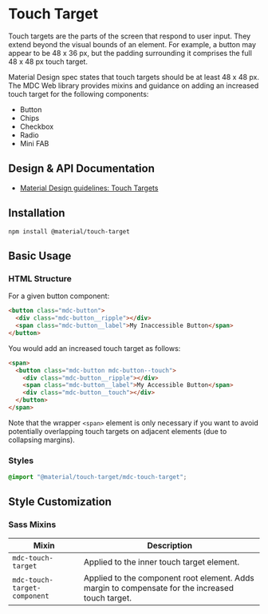 <!--docs:
title: "Touch Target"
layout: detail
section: components
excerpt: "Increased touch targets for components"
path: /catalog/touchtarget/
-->

# Touch Target

Touch targets are the parts of the screen that respond to user input. They extend beyond the visual bounds of an element.
For example, a button may appear to be 48 x 36 px, but the padding surrounding it comprises the full 48 x 48 px touch target.

Material Design spec states that touch targets should be at least 48 x 48 px.
The MDC Web library provides mixins and guidance on adding an increased touch target for the following components:
* Button
* Chips
* Checkbox
* Radio
* Mini FAB

## Design & API Documentation

<ul class="icon-list">
  <li class="icon-list-item icon-list-item--spec">
    <a href="https://material.io/design/usability/accessibility.html#layout-typography">Material Design guidelines: Touch Targets</a>
  </li>
</ul>

## Installation

```
npm install @material/touch-target
```

## Basic Usage

### HTML Structure

For a given button component:

```html
<button class="mdc-button">
  <div class="mdc-button__ripple"></div>
  <span class="mdc-button__label">My Inaccessible Button</span>
</button>
```

You would add an increased touch target as follows:

```html
<span>
  <button class="mdc-button mdc-button--touch">
    <div class="mdc-button__ripple"></div>
    <span class="mdc-button__label">My Accessible Button</span>
    <div class="mdc-button__touch"></div>
  </button>
</span>
```

Note that the wrapper `<span>` element is only necessary if you want to avoid potentially overlapping touch targets on adjacent elements (due to collapsing margins).

### Styles

```css
@import "@material/touch-target/mdc-touch-target";
```

## Style Customization

### Sass Mixins

Mixin | Description
--- | ---
`mdc-touch-target` | Applied to the inner touch target element.
`mdc-touch-target-component` | Applied to the component root element. Adds margin to compensate for the increased touch target.
